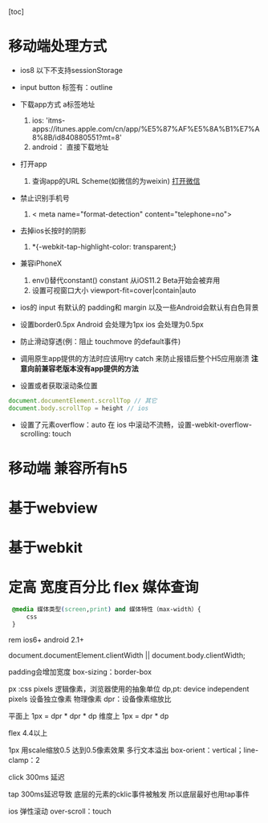 [toc]
# 移动端处理方式
- ios8 以下不支持sessionStorage

- input button 标签有：outline

- 下载app方式 a标签地址
    1. ios: 'itms-apps://itunes.apple.com/cn/app/%E5%87%AF%E5%8A%B1%E7%A8%8B/id840880551?mt=8'
    2. android： 直接下载地址

- 打开app
    1. 查询app的URL Scheme(如微信的为weixin) <a href="weixin://" >打开微信</a> 

- 禁止识别手机号
    1. < meta name="format-detection" content="telephone=no">

- 去掉ios长按时的阴影
    1. *{-webkit-tap-highlight-color: transparent;} 

- 兼容iPhoneX 
    1. env()替代constant() constant 从iOS11.2 Beta开始会被弃用
    2. 设置可视窗口大小 viewport-fit=cover|contain|auto

- ios的 input 有默认的 padding和 margin  以及一些Android会默认有白色背景 

- 设置border0.5px  Android 会处理为1px ios 会处理为0.5px

- 防止滑动穿透(例：阻止 touchmove 的default事件)

- 调用原生app提供的方法时应该用try catch 来防止报错后整个H5应用崩溃 **注意向前兼容老版本没有app提供的方法**

- 设置或者获取滚动条位置
```js
document.documentElement.scrollTop // 其它
document.body.scrollTop = height // ios
```

- 设置了元素overflow：auto 在 ios 中滚动不流畅，设置-webkit-overflow-scrolling: touch

# 移动端 兼容所有h5

# 基于webview

# 基于webkit

# 定高  宽度百分比   flex  媒体查询

```css
 @media 媒体类型(screen,print) and 媒体特性（max-width）{
     css
 }
 ```

 <link rel="stylesheet" href="" media="screen and (max-width:320px)">

 rem ios6+ android 2.1+

 document.documentElement.clientWidth || document.body.clientWidth; 


 padding会增加宽度
 box-sizing：border-box

 px :css pixels 逻辑像素，浏览器使用的抽象单位
 dp,pt: device independent pixels 设备独立像素 物理像素
 dpr：设备像素缩放比

平面上 1px = dpr * dpr * dp 
维度上 1px = dpr * dp

flex 4.4以上

1px  用scale缩放0.5  达到0.5像素效果
多行文本溢出 box-orient：vertical；line-clamp：2

click 300ms 延迟

tap 300ms延迟导致 底层的元素的cklic事件被触发  所以底层最好也用tap事件

ios 弹性滚动 over-scroll：touch
